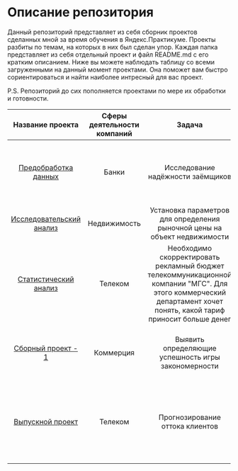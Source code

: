 # Описание репозитория
Данный репозиторий представляет из себя сборник проектов сделанных мной за время обучения в Яндекс.Практикуме. Проекты разбиты по темам, на которых в них был сделан упор. Каждая папка представляет из себя отдельный проект и файл README.md с его кратким описанием. Ниже вы можете наблюдать таблицу со всеми загруженными на данный момент проектами. Она поможет вам быстро сориентироваться и найти наиболее интресный для вас проект.   

P.S. Репозиторий до сих пополняется проектами по мере их обработки и готовности.

| Название проекта  | Сферы деятельности компаний  | Задача | Стек | Вывод |
| :--------------------: | :---------------------: |:---------------------------:|:--------------------: | :---------------------: |
| [Предобработка данных](https://github.com/DS-Erokhin/Projects/tree/main/%D0%9F%D1%80%D0%B5%D0%B4%D0%BE%D0%B1%D1%80%D0%B0%D0%B1%D0%BE%D1%82%D0%BA%D0%B0%20%D0%B4%D0%B0%D0%BD%D0%BD%D1%8B%D1%85) | Банки | Исследование надёжности заёмщиков | Pandas, Matplotlib, nltk, pymorphy2 | Выявлены основные факторы, влияющие на возвращение клиентом кредита в срок |
| [Исследовательский анализ](https://github.com/DS-Erokhin/Projects/tree/main/%D0%98%D1%81%D1%81%D0%BB%D0%B5%D0%B4%D0%BE%D0%B2%D0%B0%D1%82%D0%B5%D0%BB%D1%8C%D1%81%D0%BA%D0%B8%D0%B9%20%D0%B0%D0%BD%D0%B0%D0%BB%D0%B8%D0%B7) | Недвижимость | Установка параметров для определения рыночной цены на объект недвижимости | Pandas, Matplotlib, Seaborn | Определены основные ценообразующие параметры |
| [Статистический анализ](https://github.com/DS-Erokhin/Projects/tree/main/%D0%A1%D1%82%D0%B0%D1%82%D0%B8%D1%81%D1%82%D0%B8%D1%87%D0%B5%D1%81%D0%BA%D0%B8%D0%B9%20%D0%B0%D0%BD%D0%B0%D0%BB%D0%B8%D0%B7) | Телеком | Необходимо скорректировать рекламный бюджет телекоммуникационной компании "МГС". Для этого коммерческий департамент хочет понять, какой тариф приносит больше денег | Pandas, Matplotlib, Numpy, Scipy | Опредлен наиболее выгодный тариф |
| [Сборный проект - 1](https://github.com/DS-Erokhin/Projects/tree/main/%D0%A1%D0%B1%D0%BE%D1%80%D0%BD%D1%8B%D0%B5%20%D0%BF%D1%80%D0%BE%D0%B5%D0%BA%D1%82%D1%8B) | Коммерция | Выявить определяющие успешность игры закономерности | Pandas, Matplotlib, Numpy, Scipy, Seaborn | Выявлены наиболее значимые факторы, влияющие на успешность игры |
| [Выпускной проект](https://github.com/DS-Erokhin/Projects/tree/main/%D0%92%D1%8B%D0%BF%D1%83%D1%81%D0%BA%D0%BD%D0%BE%D0%B9%20%D0%BF%D1%80%D0%BE%D0%B5%D0%BA%D1%82) | Телеком | Прогнозирование оттока клиентов | Pandas, Matplotlib, Datetime, Dython, Numpy, sklearn, CatBoost, XGBoost, LightGBM | Создана модель машинного обучения |

